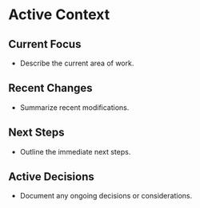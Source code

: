 # Active Context

## Current Focus

- Describe the current area of work.

## Recent Changes

- Summarize recent modifications.

## Next Steps

- Outline the immediate next steps.

## Active Decisions

- Document any ongoing decisions or considerations.